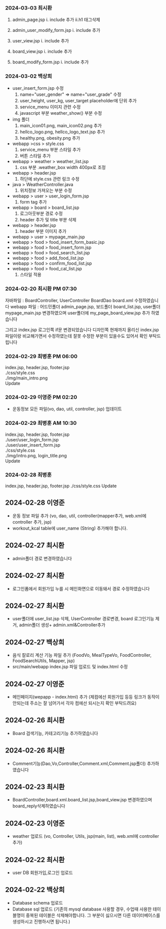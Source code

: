 ### 2024-03-03 최시환
  1. admin_page.jsp
      i.<html> include 추가
      ii.h1 태그삭제
  3. admin_user_modify_form.jsp
      i.<html> include 추가
     
  4. user_view.jsp
      i.<html> include 추가
     
  5. board_view.jsp
      i.<html> include 추가
     
  6. board_modify_form.jsp
      i.<html> include 추가

### 2024-03-02 백상희 
- user_insert_form.jsp  수정
  1. name="user_gender" => name="user_grade" 수정
  2. user_height, user_kg, user_target placeholder에 단위 추가
  3. service_menu 이미지 관련 수정
  4. javascript 부분 weather_show() 부분 수정
- img 폴더
  1. main_icon01.png, main_icon02.png 추가
  2. hellco_logo.png, hellco_logo_text.jsp 추가
  3. healthy.png, obesity.png 추가
- webapp >css > style.css
  1. service_menu 부분 스타일 추가
  2. 버튼 스타일 추가
- webapp > weather > weather_list.jsp
  1. css 부분 .weather_box width 400px로 조정
- webapp > header.jsp
  1. 하단에 style.css 관련 링크 수정
- java > WeatherController.java
  1. 위치정보 가져오는 부분 수정
- webapp > user > user_login_form.jsp
  1. form tag 추가
- webapp > board > board_list.jsp
  1. 로그아웃부분 경로 수정
  2. header 추가 및 title 부분 삭제
- webapp > header.jsp
  1. header 부분 이미지 추가
- webapp > user > mypage_main.jsp
- webapp > food > food_insert_form_basic.jsp
- webapp > food > food_insert_form.jsp
- webapp > food > food_search_list.jsp
- webapp > food > add_food_list.jsp
- webapp > food > confirm_food_list.jsp
- webapp > food > food_cal_list.jsp
  1. 스타일 적용  

### 2024-02-20 최시환 PM 07:30
자바파일 : BoardController, UserController BoardDao board.xml 수정하였습니다
webapp 파일 : 어드민폴더 admin_page.jsp, 보드폴더 board_list.jsp, user폴더 mypage_main.jsp 변경하였으며 user폴더에 my_page_board_view.jsp 추가 하였습니다

그리고 index.jsp 로그인쪽 if문 변경되었습니다 
디자인쪽 현재까지 올리신 index.jsp파일이랑 비교해가면서 수정하였는데 잘못 수정한 부분이 있을수도 있어서 확인 부탁드립니다


### 2024-02-29 최병훈 PM 06:00 
index.jsp, header.jsp, footer.jsp<br>
./css/style.css<br>
./img/main_intro.png<br>
Update

### 2024-02-29 이영준 PM 02:20
- 운동정보 모든 파일(vo, dao, util, controller, jsp) 업데이트

### 2024-02-29 최병훈 AM 10:30 
index.jsp, header.jsp, footer.jsp<br>
./user/user_login_form.jsp<br>
./user/user_insert_form.jsp<br>
./css/style.css<br>
./img/intro.png, login_title.png<br>
Update

### 2024-02-28 최병훈
index.jsp, header.jsp, footer.jsp
./css/style.css
Update

## 2024-02-28 이영준 
- 운동 정보 파일 추가 (vo, dao, util, controller(mapper추가, web.xml에 controller 추가, jsp)
- workout_kcal table에 user_name (String) 추가해야 합니다.

## 2024-02-27 최시환
- admin폴더 경로 변경하였습니다

## 2024-02-27 최시환
- 로그인폼에서 회원가입 누를 시 메인화면으로 이동돼서 경로 수정하였습니다

## 2024-02-27 최시환
- user폴더에 user_list.jsp 삭제, UserController 경로변경, board 로그인기능 제거, admin폴더 생성+ admin.xml&Controller추가

## 2024-02-27 백상희
- 음식 칼로리 계산 기능 파일 추가 (FoodVo, MealTypeVo, FoodController, FoodSearchUtils, Mapper, jsp)
- src/main/webapp index.jsp 파일 업로드 및 index.html 수정

## 2024-02-27 이영준
- 메인페이지(wepapp - index.html) 추가 (제컴에선 회원가입 등등 링크가 동작이 안되는데 주소는 잘 넘어가서 각자 컴에선 되시는지 확인 부탁드려요)

## 2024-02-26 최시환
- Board 검색기능, 카테고리기능 추가하였습니다

## 2024-02-26 최시환
- Comment기능(Dao,Vo,Controller,Comment.xml,Comment.jsp폴더) 추가하였습니다

## 2024-02-23 최시환
- BoardController,board.xml.board_list.jsp,board_view.jsp 변경하였으며 board_reply삭제하였습니다

## 2024-02-23 이영준
- weather 업로드 (vo, Controller, Utils, jsp(main, list), web.xml에 controller 추가)

## 2024-02-22 최시환
- user DB 회원가입,로그인 업로드

## 2024-02-22 백상희
- Database schema 업로드
- Database sql 업로드
  (기존의 mysql database 사용할 경우, 수업때 사용한 테이블명이 중복된 테이블은 삭제해야합니다.
  그 부분이 싫으시면 다른 데이터베이스를 생성하시고 진행하시면 됩니다.)
